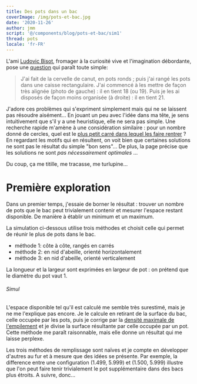 ```yaml
---
title: Des pots dans un bac
coverImage: /img/pots-et-bac.jpg
date: '2020-11-26'
author: jmm
script: '@/components/blog/pots-et-bac/sim1'
thread: pots
locale: 'fr-FR'
---
```


L'ami [Ludovic Bisot](https://www.toutunfromage.com/), fromager à la curiosité
vive et l'imagination débordante,
pose une [question](https://www.facebook.com/photo?fbid=3521366061277722&set=a.104415532972809)
qui paraît toute simple:

> J'ai fait de la cervelle de canut, en pots ronds ; puis j'ai rangé les pots
> dans une caisse rectangulaire. J'ai commencé à les mettre de façon très alignée
> (photo de gauche) : il en tient 18 (ou 19). Puis je les ai disposés de façon
> moins organisée (à droite) : il en tient 21.

J'adore ces problèmes qui s'expriment simplement mais qui ne se laissent pas
résoudre aisément... En jouant un peu avec l'idée dans ma tête, je sens
intuitivement que s'il y a une heuristique, elle ne sera pas simple.  Une
recherche rapide m'amène à une considération similaire : pour un nombre donné
de cercles, quel est le [plus petit carré dans lequel les faire rentrer](https://fr.wikipedia.org/wiki/Empilement_de_cercles_dans_un_carr%C3%A9) ? En regardant les motifs qui en
résultent, on voit bien que certaines solutions ne sont pas le résultat du
simple "bon sens"... De plus, la page précise que les solutions ne sont _pas
nécessairement optimales_ ...

Du coup, ça me titille, me tracasse, me turlupine...

# Première exploration

Dans un premier temps, j'essaie de borner le résultat : trouver un nombre de
pots que le bac peut trivialement contenir et mesurer l'espace restant
disponible. De manière à établir un minimum et un maximum.

La simulation ci-dessous utilise trois méthodes et choisit celle qui permet
de réunir le plus de pots dans le bac.

  - méthode 1: côte à côte, rangés en carrés
  - méthode 2: en nid d'abeille, orienté horizontalement
  - méthode 3: en nid d'abeille, orienté verticalement

La longueur et la largeur sont exprimées en largeur de pot : on prétend que le
diamètre du pot vaut 1.

###### Simul

L'espace disponible tel qu'il est calculé me semble très surestimé, mais je
ne me l'explique pas encore. Je le calcule en retirant de la surface du bac,
celle occupée par les pots, puis je corrige par la [densité maximale de
l'empilement](https://fr.wikipedia.org/wiki/Empilement_compact) et je divise la
surface résultante par celle occupée par un pot. Cette méthode me paraît
raisonnable, mais elle donne un résultat qui me laisse perplexe.

Les trois méthodes de remplissage sont naïves et je compte en développer
d'autres au fur et à mesure que des idées se présente. Par exemple, la difference
entre une configuration (1.499, 5.999) et (1.500, 5.999) illustre que l'on peut
faire tenir trivialement le pot supplémentaire dans des bacs plus étroits.
A suivre, donc...
